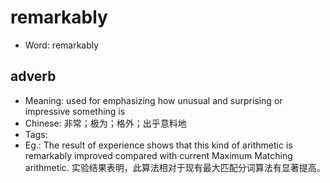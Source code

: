 # remarkably

- Word: remarkably

## adverb

- Meaning: used for emphasizing how unusual and surprising or impressive something is
- Chinese: 非常；极为；格外；出乎意料地
- Tags: 
- Eg.: The result of experience shows that this kind of arithmetic is remarkably improved compared with current Maximum Matching arithmetic. 实验结果表明，此算法相对于现有最大匹配分词算法有显著提高。


